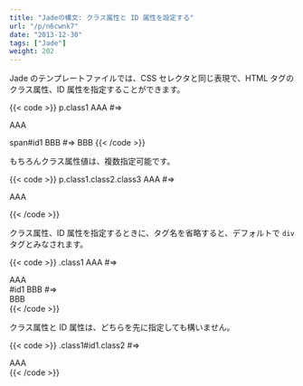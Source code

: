 ```yaml
---
title: "Jadeの構文: クラス属性と ID 属性を設定する"
url: "/p/n6cwnk7"
date: "2013-12-30"
tags: ["Jade"]
weight: 202
---
```


Jade のテンプレートファイルでは、CSS セレクタと同じ表現で、HTML タグのクラス属性、ID 属性を指定することができます。

{{< code >}}
p.class1 AAA  #=> <p class="class1">AAA</p>
span#id1 BBB  #=> <span id="id1">BBB</span>
{{< /code >}}

もちろんクラス属性値は、複数指定可能です。

{{< code >}}
p.class1.class2.class3 AAA  #=> <p class="class1 class2 class3">AAA</p>
{{< /code >}}

クラス属性、ID 属性を指定するときに、タグ名を省略すると、デフォルトで `div` タグとみなされます。

{{< code >}}
.class1 AAA  #=> <div class="class1">AAA</div>
#id1 BBB     #=> <div id="id1">BBB</div>
{{< /code >}}

クラス属性と ID 属性は、どちらを先に指定しても構いません。

{{< code >}}
.class1#id1.class2  #=> <div id="id1" class="class1 class2">AAA</div>
{{< /code >}}

